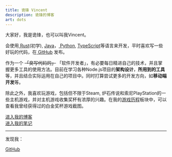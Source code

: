 ```yaml
---
title: 诡锋 Vincent
description: 诡锋的博客
art: dots
---
```


<script lang="ts" setup>
const typewriterStyles = `color: deeppink; font-size: 18px;`
const typewriterStrs = [
  `我是一个<span style="${typewriterStyles}">Web全栈开发者</span>`,
  `我是一个<span style="${typewriterStyles}">主机游戏玩家</span>`,
  `我是一个<span style="${typewriterStyles}">编程爱好者</span>`,
  `我是一个<span style="${typewriterStyles}">二次元狂热者</span>`,
]
</script>

大家好，我是诡锋，也可以叫我Vincent。

<Typewriter :strings="typewriterStrs" />

会使用<a href="https://www.rust-lang.org/zh-CN" target="_blank"><span i-devicon-rust /> Rust</a>(初学), <a href="https://www.java.com/zh-CN/" target="_blank"><span i-devicon-java/> Java</a>，<a href="https://www.python.org/" target="_blank"><span i-devicon-python/> Python</a>, <a href="https://www.typescriptlang.org/" target="_blank"><span i-devicon-typescript/> TypeScript</a>等语言来开发，平时喜欢写一些好玩的代码，在<a href="https://github.com/Vincent-the-gamer" target="_blank"><span op75 i-simple-icons-github /> GitHub</a> 发布。

作为一个 ~~「臭写代码的」~~ 「软件开发者」，有必要每日精进自己的技术，并且掌握更多工具的使用方法。目前在学习各种Node.js项目的**架构设计**，**所用到的工具**等，并且结合实际运用在自己的项目中。同时打算尝试更多的开发方向，如**移动端开发**等。

除此之外，我喜欢玩游戏，包括但不限于Steam, 炉石传说和索尼PlayStation的一些主机游戏，并对主机游戏收集奖杯有浓厚的兴趣。在我的<a href="/games" target="_blank">游戏历程</a>板块中，可以查看我曾经获得过的白金奖杯游戏截图。

<a href="./posts" font-size-18px mr-4>
  <div i-cib-micro-blog />
  进入我的博客
</a>

<a href="./notes" font-size-18px>
  <div i-material-symbols-event-note-outline />
  进入我的笔记
</a>

<div flex-auto />

---

发现我：

<p flex="~ gap-3 wrap" m-0>
  <a href="https://github.com/Vincent-the-gamer" target="_blank"><span op75 i-simple-icons-github /> GitHub</a>
</p>

<div h-1 />
